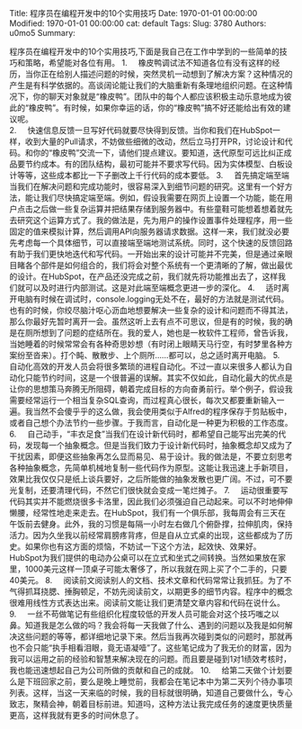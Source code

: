 Title: 程序员在编程开发中的10个实用技巧
Date: 1970-01-01 00:00:00
Modified: 1970-01-01 00:00:00
cat: default
Tags: 
Slug: 3780
Authors: u0mo5 
Summary: 

程序员在编程开发中的10个实用技巧,下面是我自己在工作中学到的一些简单的技巧和策略，希望能对各位有用。
1.     橡皮鸭调试法不知道各位有没有这样的经历，当你正在给别人描述问题的时候，突然灵机一动想到了解决方案？这种情况的产生是有科学依据的。高谈阔论能让我们的大脑重新有条理地组织问题。在这种情况下，你的聊天对象就是“橡皮鸭”。团队中的每个人都应该积极主动乐意地成为彼此的“橡皮鸭”。有时候，如果你幸运的话，你的“橡皮鸭”搞不好还能给出有效的建议呢。  
2.     快速信息反馈一旦写好代码就要尽快得到反馈。当你和我们在HubSpot一样，收到大量的Pull请求，不妨做些细微的改动，然后立马打开PR，讨论设计和代码。和你的“橡皮鸭”交流一下，请他们提点建议。要知道，迭代原型可远比纠正成品要节约成本。有的团队结构，最初可能并不要求写代码。因为实体模型、白板设计等等，这些成本都比一下子删改上千行代码的成本要低。
3.     首先搞定端至端当我们在解决问题和完成功能时，很容易深入到细节问题的研究。这里有一个好方法，能让我们尽快搞定端至端。例如，假设我需要在网页上设置一个功能，能在用户点击之后做一些复杂运算并把结果存储到服务器中。有些童鞋可能想着想着就先去研究这个运算方式了。我的做法是，先为用户的操作设置事件处理程序，用一些固定的值来模拟计算，然后调用API向服务器请求数据。这样一来，我们就没必要先考虑每一个具体细节，可以直接端至端地测试系统。同时，这个快速的反馈回路有助于我们更快地迭代和写代码。一开始出来的设计可能并不完美，但是通过亲眼目睹各个部件是如何组合的，我们将会对整个系统有一个更清晰的了解，做出最优的设计。在HubSpot，在产品还没完成之前，我们就先将功能推出去了，这样我们就可以及时进行内部测试。这是对此端至端概念更进一步的深化。
4.     适时离开电脑有时候在调试时，console.logging无处不在，最好的方法就是测试代码。也有的时候，你绞尽脑汁呕心沥血地想要解决一些复杂的设计和问题而不得其法，那么你最好先暂时离开一会。虽然这听上去有点不可思议，但是有的时候，我的确是在厕所想到了问题的症结所在。我的爱人，她也是一枚软件工程师，曾告诉我，当她睡着的时候常常会有各种奇思妙想（有时闭上眼睛天马行空，有时梦里各种方案纷至沓来）。打个盹、散散步、上个厕所……都可以，总之适时离开电脑。
5.     自动化高效的开发人员会将很多繁琐的进程自动化。不过一直以来很多人都认为自动化只能节约时间，这是一个很普遍的误解。其实不仅如此，自动化最大的优点是让你的思想策马奔腾无所阻碍，朝着完成目标的方向奋勇前行。举个例子，假设我需要经常运行一个相当复杂SQL查询，而过程真心很长，每次又都要重新输入一遍。我当然不会傻乎乎的这么做，我会使用类似于Alfred的程序保存于剪贴板中，或者自己想个办法节约一些步骤。于我而言，自动化是一种更为积极的工作态度。
6.     自己动手，“丰衣足食”当我们在设计新代码时，都希望自己能写出完美的代码，发现每一个抽象概念。但是当我们致力于设计新代码时，抽象概念却又成为了干扰因素，即便这些抽象再怎么显而易见、易于设计。我的做法是，不要立刻思考各种抽象概念，先简单机械地复制一些代码作为原型。这能让我迅速上手新项目，效果比我仅仅只是纸上谈兵要好，之后所能做的抽象发散也更广阔。不过，可不要光复制，还要清理代码，不然它们很快就会变成一笔烂摊子。
7.     运动很重要写代码其实并不能燃烧很多卡洛里，因此我们必须强迫自己动起来。可以不时地伸伸懒腰，经常性地走来走去。在HubSpot，我们有一个俱乐部，我每周会有三天在午饭前去健身。此外，我的习惯是每隔一小时左右做几个俯卧撑，拉伸肌肉，保持活力。因为久坐我以前经常肩膀疼背疼，但是自从立式桌的出现，这些都成为了历史。如果你也有这方面的烦恼，不妨试一下这个方法，起效快、效果好。HubSpot为我们提供的电动办公桌可以在立式和坐式之间转换。当然如果放在家里，1000美元这样一顶桌子可能太奢侈了，所以我就在网上买了个二手的，只要40美元。
8.     阅读前文阅读别人的文档、技术文章和代码常常让我抓狂。为了不气得抓耳挠腮、捶胸顿足，不妨先阅读前文，以期更多的细节内容。程序中的概念很难用线性方式表达出来。阅读前文能让我们更清楚文章内容和代码在说什么。
9.     一丝不苟做笔记有些组织化程度较低的开发人员可能会对这个技巧嗤之以鼻。知道我是怎么做的吗？我会将每一天我做了什么、遇到的问题以及我是如何解决这些问题的等等，都详细地记录下来。然后当我再次碰到类似的问题时，那就再也不会只能“执手相看泪眼，竟无语凝噎”了。这些笔记成为了我无价的财富，因为我可以运用之前的经验和智慧来解决现在的问题。而且要是碰到1对1绩效考核时，我也能迅速想起自己为公司所做的贡献和自己的成就。
10.     给第二天做个计划要么是下班回家之前，要么是晚上睡觉前，我都会在笔记本中为第二天列个待办事项列表。这样，当这一天来临的时候，我的目标就很明确，知道自己要做什么，专心致志，聚精会神，朝着目标前进。知道吗，这种方法让我完成任务的速度更快质量更高，这样我就有更多的时间休息了。
